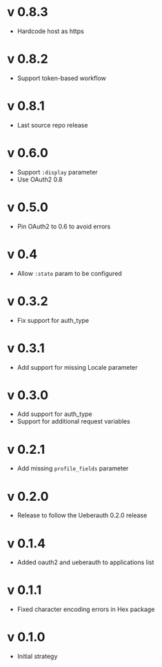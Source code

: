 # v 0.8.3
* Hardcode host as https

# v 0.8.2
* Support token-based workflow

# v 0.8.1
* Last source repo release

# v 0.6.0

* Support `:display` parameter
* Use OAuth2 0.8

# v 0.5.0

* Pin OAuth2 to 0.6 to avoid errors

# v 0.4

* Allow `:state` param to be configured

# v 0.3.2

* Fix support for auth_type

# v 0.3.1

* Add support for missing Locale parameter

# v 0.3.0

* Add support for auth_type
* Support for additional request variables

# v 0.2.1

* Add missing `profile_fields` parameter

# v 0.2.0

* Release to follow the Ueberauth 0.2.0 release

# v 0.1.4

* Added oauth2 and ueberauth to applications list

# v 0.1.1

* Fixed character encoding errors in Hex package

# v 0.1.0

* Initial strategy
